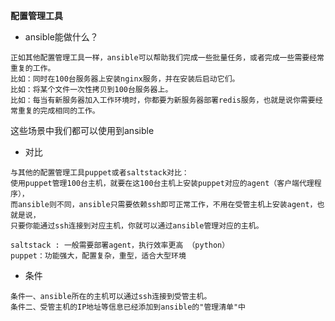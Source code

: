 **配置管理工具**

* ansible能做什么？

```
正如其他配置管理工具一样，ansible可以帮助我们完成一些批量任务，或者完成一些需要经常重复的工作。
比如：同时在100台服务器上安装nginx服务，并在安装后启动它们。
比如：将某个文件一次性拷贝到100台服务器上。
比如：每当有新服务器加入工作环境时，你都要为新服务器部署redis服务，也就是说你需要经常重复的完成相同的工作。
```

这些场景中我们都可以使用到ansible

* 对比

```
与其他的配置管理工具puppet或者saltstack对比：
使用puppet管理100台主机，就要在这100台主机上安装puppet对应的agent（客户端代理程序），
而ansible则不同，ansible只需要依赖ssh即可正常工作，不用在受管主机上安装agent，也就是说，
只要你能通过ssh连接到对应主机，你就可以通过ansible管理对应的主机。

saltstack : 一般需要部署agent，执行效率更高 （python）
puppet：功能强大，配置复杂，重型，适合大型环境
```

* 条件

```
条件一、ansible所在的主机可以通过ssh连接到受管主机。
条件二、受管主机的IP地址等信息已经添加到ansible的"管理清单"中
```



